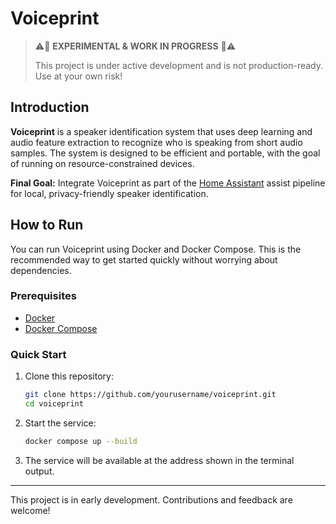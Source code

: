 # Voiceprint

> ⚠️🚧 **EXPERIMENTAL & WORK IN PROGRESS** 🚧⚠️
>
> This project is under active development and is not production-ready. Use at your own risk!

## Introduction

**Voiceprint** is a speaker identification system that uses deep learning and audio feature extraction to recognize who is speaking from short audio samples. The system is designed to be efficient and portable, with the goal of running on resource-constrained devices.

**Final Goal:** Integrate Voiceprint as part of the [Home Assistant](https://www.home-assistant.io/) assist pipeline for local, privacy-friendly speaker identification.

## How to Run

You can run Voiceprint using Docker and Docker Compose. This is the recommended way to get started quickly without worrying about dependencies.

### Prerequisites

- [Docker](https://docs.docker.com/get-docker/)
- [Docker Compose](https://docs.docker.com/compose/install/)

### Quick Start

1. Clone this repository:
   ```bash
   git clone https://github.com/yourusername/voiceprint.git
   cd voiceprint
   ```
2. Start the service:
   ```bash
   docker compose up --build
   ```
3. The service will be available at the address shown in the terminal output.

---

This project is in early development. Contributions and feedback are welcome!
